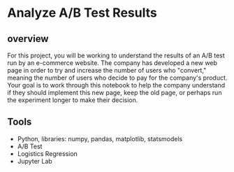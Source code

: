 # Analyze A/B Test Results

## overview

For this project, you will be working to understand the results of an A/B test run by an e-commerce website. The company has developed a new web page in order to try and increase the number of users who "convert," meaning the number of users who decide to pay for the company's product. Your goal is to work through this notebook to help the company understand if they should implement this new page, keep the old page, or perhaps run the experiment longer to make their decision.

## Tools
- Python, libraries: numpy, pandas, matplotlib, statsmodels
- A/B Test
- Logistics Regression
- Jupyter Lab
